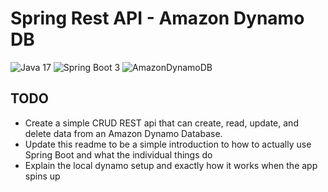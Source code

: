# Spring Rest API - Amazon Dynamo DB

![Java 17](https://img.shields.io/badge/java_17-%23ED8B00.svg?style=for-the-badge&logo=openjdk&logoColor=white)
![Spring Boot 3](https://img.shields.io/badge/spring_boot_3-%236DB33F.svg?style=for-the-badge&logo=spring-boot&logoColor=white)
![AmazonDynamoDB](https://img.shields.io/badge/Amazon%20DynamoDB-4053D6?style=for-the-badge&logo=Amazon%20DynamoDB&logoColor=white)

## TODO
- Create a simple CRUD REST api that can create, read, update, and delete data from an Amazon Dynamo Database.
- Update this readme to be a simple introduction to how to actually use Spring Boot and what the individual things do
- Explain the local dynamo setup and exactly how it works when the app spins up